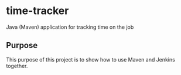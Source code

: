 # time-tracker
Java (Maven) application for tracking time on the job

## Purpose

This purpose of this project is to show how to use Maven and Jenkins together.

